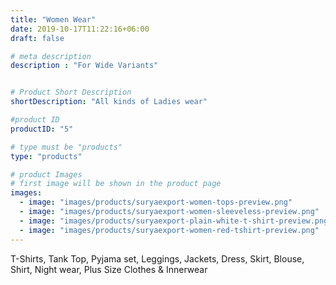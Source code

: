 ```yaml
---
title: "Women Wear"
date: 2019-10-17T11:22:16+06:00
draft: false

# meta description
description : "For Wide Variants"


# Product Short Description
shortDescription: "All kinds of Ladies wear"

#product ID
productID: "5"

# type must be "products"
type: "products"

# product Images
# first image will be shown in the product page
images:
  - image: "images/products/suryaexport-women-tops-preview.png"
  - image: "images/products/suryaexport-women-sleeveless-preview.png"
  - image: "images/products/suryaexport-plain-white-t-shirt-preview.png"
  - image: "images/products/suryaexport-women-red-tshirt-preview.png"
---
```


T-Shirts, Tank Top, Pyjama set, Leggings, Jackets, Dress, Skirt, Blouse, Shirt, Night wear, Plus Size Clothes & Innerwear
